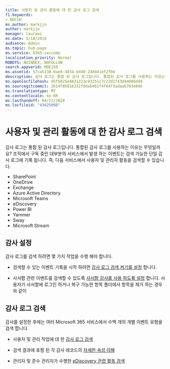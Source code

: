 ```yaml
---
title: 사용자 및 관리 활동에 대 한 감사 로그 검색
f1.keywords:
- NOCSH
ms.author: markjjo
author: markjjo
manager: laurawi
ms.date: 5/18/2018
audience: Admin
ms.topic: hub-page
ms.service: O365-seccomp
localization_priority: Normal
ROBOTS: NOINDEX, NOFOLLOW
search.appverid: MOE150
ms.assetid: 57ca5138-0ae0-4d34-bd40-240441ef2fb6
description: 감사 로그는 통합 된 감사 로그입니다. 통합된 감사 로그를 사용하는 이유는 무엇일까요? 조직이 구독 하는 대부분의 서비스에서 발생 한 이벤트는 검색 가능한 단일 감사 로그에 기록 됩니다. 즉, 다음 서비스에서 사용자 및 관리자 활동을 검색할 수 있습니다.
ms.openlocfilehash: 95f5025e4831223c93251c7c22d1f43d44086d48
ms.sourcegitcommit: 2614f8b81b332f8dab461f4f64f3adaa6703e0d6
ms.translationtype: MT
ms.contentlocale: ko-KR
ms.lasthandoff: 04/21/2020
ms.locfileid: "43625098"
---
```

# <a name="search-the-audit-log-for-user-and-admin-activity"></a>사용자 및 관리 활동에 대 한 감사 로그 검색

감사 로그는 통합 된 감사 로그입니다. 통합된 감사 로그를 사용하는 이유는 무엇일까요? 조직에서 구독 중인 대부분의 서비스에서 발생 하는 이벤트는 검색 가능한 단일 감사 로그에 기록 됩니다. 즉, 다음 서비스에서 사용자 및 관리자 활동을 검색할 수 있습니다. 
  
- SharePoint
- OneDrive
- Exchange
- Azure Active Directory
- Microsoft Teams
- eDiscovery
- Power BI
- Yammer
- Sway
- Microsoft Stream
   
 ## <a name="set-up-auditing"></a>감사 설정
  
감사 로그를 검색 하려면 몇 가지 작업을 수행 해야 합니다.
  
- 검색할 수 있는 이벤트 기록을 시작 하려면 [감사 로그 검색 켜기를 설정](turn-audit-log-search-on-or-off.md) 합니다. 
    
- 사서함 관련 이벤트를 검색할 수 있도록 [사서함 감사를 사용 하도록 설정](enable-mailbox-auditing.md) 합니다. 사용자가 사서함에 로그인 하거나 복구 가능한 항목 폴더에서 항목을 제거 하는 경우와 같이 
    
 ## <a name="search-the-audit-log"></a>감사 로그 검색
  
감사를 설정한 후에는 여러 Microsoft 365 서비스에서 수백 개의 개별 이벤트 유형을 검색 합니다.
  
- 사용자 및 관리 작업에 대 한 [감사 로그 검색](search-the-audit-log-in-security-and-compliance.md) 
    
- 검색 결과에 포함 된 각 감사 레코드의 [자세한 속성 이해](detailed-properties-in-the-office-365-audit-log.md) 
    
- 관리자 및 준수 관리자가 수행한 [eDiscovery 관련 활동 검색](search-for-ediscovery-activities-in-the-audit-log.md) 
